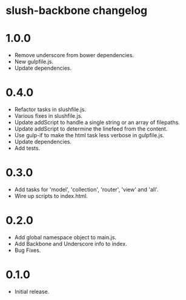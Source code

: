 # slush-backbone changelog

# 1.0.0

- Remove underscore from bower dependencies.
- New gulpfile.js.
- Update dependencies.

# 0.4.0

- Refactor tasks in slushfile.js.
- Various fixes in slushfile.js.
- Update addScript to handle a single string or an array of filepaths.
- Update addScript to determine the linefeed from the content.
- Use gulp-if to make the html task less verbose in gulpfile.js.
- Update dependencies.
- Add tests.

# 0.3.0

- Add tasks for 'model', 'collection', 'router', 'view' and 'all'.
- Wire up scripts to index.html.

# 0.2.0

- Add global namespace object to main.js.
- Add Backbone and Underscore info to index.
- Bug Fixes.

# 0.1.0

- Initial release.
